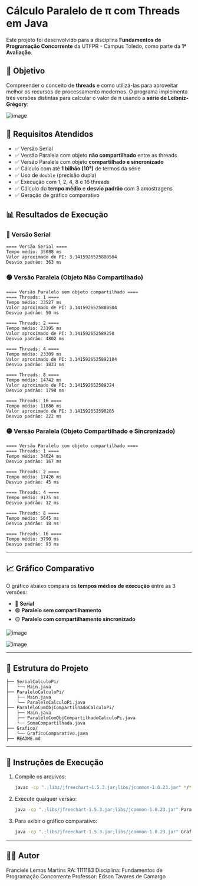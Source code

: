 
# Cálculo Paralelo de π com Threads em Java

Este projeto foi desenvolvido para a disciplina **Fundamentos de Programação Concorrente** da UTFPR - Campus Toledo, como parte da **1ª Avaliação**.

## 🧠 Objetivo

Compreender o conceito de **threads** e como utilizá-las para aproveitar melhor os recursos de processamento modernos.
O programa implementa três versões distintas para calcular o valor de π usando a **série de Leibniz-Grégory**:

![image](https://github.com/user-attachments/assets/7c3a9179-0c30-41f3-b19e-81049923098a)

## 📌 Requisitos Atendidos

- ✅ Versão Serial
- ✅ Versão Paralela com objeto **não compartilhado** entre as threads
- ✅ Versão Paralela com objeto **compartilhado e sincronizado**
- ✅ Cálculo com até **1 bilhão (10⁹)** de termos da série
- ✅ Uso de `double` (precisão dupla)
- ✅ Execução com 1, 2, 4, 8 e 16 threads
- ✅ Cálculo do **tempo médio** e **desvio padrão** com 3 amostragens
- ✅ Geração de gráfico comparativo

## 📊 Resultados de Execução

### 🔵 Versão Serial

```text
==== Versão Serial ====
Tempo médio: 35088 ms
Valor aproximado de PI: 3.1415926525880504
Desvio padrão: 363 ms
```

### 🟢 Versão Paralela (Objeto Não Compartilhado)

```text
==== Versão Paralelo sem objeto compartilhado ====
==== Threads: 1 ====
Tempo médio: 33527 ms
Valor aproximado de PI: 3.1415926525880504
Desvio padrão: 50 ms

==== Threads: 2 ====
Tempo médio: 23195 ms
Valor aproximado de PI: 3.141592652589258
Desvio padrão: 4802 ms

==== Threads: 4 ====
Tempo médio: 23309 ms
Valor aproximado de PI: 3.1415926525892104
Desvio padrão: 1833 ms

==== Threads: 8 ====
Tempo médio: 14742 ms
Valor aproximado de PI: 3.141592652589324
Desvio padrão: 1798 ms

==== Threads: 16 ====
Tempo médio: 11686 ms
Valor aproximado de PI: 3.141592652590205
Desvio padrão: 222 ms
```

### 🟡 Versão Paralela (Objeto Compartilhado e Sincronizado)

```text
==== Versão Paralelo com objeto compartilhado ====
==== Threads: 1 ====
Tempo médio: 34624 ms
Desvio padrão: 167 ms

==== Threads: 2 ====
Tempo médio: 17426 ms
Desvio padrão: 45 ms

==== Threads: 4 ====
Tempo médio: 9175 ms
Desvio padrão: 12 ms

==== Threads: 8 ====
Tempo médio: 5645 ms
Desvio padrão: 18 ms

==== Threads: 16 ====
Tempo médio: 3790 ms
Desvio padrão: 93 ms
```

---

## 📈 Gráfico Comparativo

O gráfico abaixo compara os **tempos médios de execução** entre as 3 versões:

* 📘 **Serial**
* 🟢 **Paralelo sem compartilhamento**
* 🟡 **Paralelo com compartilhamento sincronizado**

![image](https://github.com/user-attachments/assets/9a6f280a-d3a5-4eaf-ab68-e97988d2a0fb)

![image](https://github.com/user-attachments/assets/8d129b99-6d4f-41e8-9cd2-40f12143b071)


---

## 📂 Estrutura do Projeto

```
├── SerialCalculoPi/
│   └── Main.java
├── ParaleloCalculoPi/
│   ├── Main.java
│   └── ParaleloCalculoPi.java
├── ParaleloComObjCompartilhadoCalculoPi/
│   ├── Main.java
│   ├── ParaleloComObjCompartilhadoCalculoPi.java
│   └── SomaCompartilhada.java
├── Grafico/
│   └── GraficoComparativo.java
├── README.md
```

---

## 📝 Instruções de Execução

1. Compile os arquivos:

   ```bash
   javac -cp ".;libs/jfreechart-1.5.3.jar;libs/jcommon-1.0.23.jar" */*.java
   ```

2. Execute qualquer versão:

   ```bash
   java -cp ".;libs/jfreechart-1.5.3.jar;libs/jcommon-1.0.23.jar" ParaleloCalculoPi.Main
   ```

3. Para exibir o gráfico comparativo:

   ```bash
   java -cp ".;libs/jfreechart-1.5.3.jar;libs/jcommon-1.0.23.jar" Grafico.ComparadorPi
   ```

---

## 👨‍💻 Autor

Franciele Lemos Martins
RA: 1111183
Disciplina: Fundamentos de Programação Concorrente
Professor: Edson Tavares de Camargo
